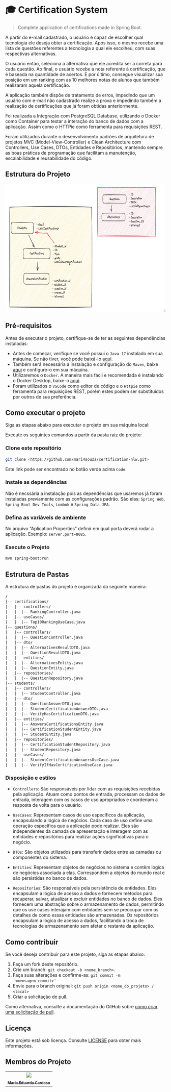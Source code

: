 # 🎓 Certification System

> Complete application of certifications made in Spring Boot.

A partir do e-mail cadastrado, o usuário é capaz de escolher qual tecnologia ele deseja obter a certificação. Após isso, o mesmo recebe uma lista de questões referentes a tecnologia a qual ele escolheu, com suas respectivas alternativas. 

O usuário então, seleciona a alternativa que ele acredita ser a correta para cada questão. Ao final, o usuário recebe a nota referente à certificação, que é baseada na quantidade de acertos. E por último, consegue visualizar sua posição em um ranking com as 10 melhores notas de alunos que também realizaram aquela certificação.

A aplicação também dispõe de tratamento de erros, impedindo que um usuário com e-mail não cadastrado realize a prova e impedindo também a realização de certificações que já foram obtidas anteriormente.

Foi realizada a Integração com PostgreSQL Database, utilizando o Docker como Container para testar a interação do banco de dados com a aplicação. Assim como o HTTPie como ferramenta para requisições REST.

Foram utilizados durante o desenvolvimento padrões de arquitetura de projetos MVC (Model-View-Controller) e Clean Architecture com Controllers, Use Cases, DTOs, Entidades e Repositórios, mantendo sempre as boas práticas de programação que facilitam a manutenção, escalabilidade e reusabilidade do código. 


## Estrutura do Projeto

<img height="400px" src="/img/estrutura_projeto.png">


## Pré-requisitos

Antes de executar o projeto, certifique-se de ter as seguintes dependências instaladas:

- Antes de começar, verifique se você possui o `Java 17` instalado em sua máquina. Se não tiver, você pode baixá-lo [aqui](https://download.oracle.com/java/17/archive/jdk-17.0.6_windows-x64_bin.msi).
- Também será necessária a instalação e configuração do `Maven`, baixe [aqui](https://maven.apache.org/download.cgi) e configure-o em sua máquina.
- Utilizaremos o `Docker`. A maneira mais fácil e recomendada é instalando o Docker Desktop, baixe-o [aqui](https://docs.docker.com/desktop/install/windows-install/).
- Foram utilizados o `VSCode` como editor de código e o `Httpie` como ferramenta para requisições REST, porém estes podem ser substituídos por outros de sua preferência.
  
## Como executar o projeto

Siga as etapas abaixo para executar o projeto em sua máquina local:

Execute os seguintes comandos a partir da pasta raiz do projeto:


### Clone este repositório

```bash
git clone <https://github.com/mari4souza/certification-nlw.git>
```

Este link pode ser encontrado no botão verde acima `Code`.

### Instale as dependências

Não é necssária a instalação pois as dependências que usaremos já foram instaladas previamente com as configurações padrão. São elas: `Spring Web`, `Spring Boot Dev Tools`, `Lombok` e `Spring Data JPA`.

### Defina as variáveis de ambiente

No arquivo “Aplication Properties” definir em qual porta deverá rodar a aplicação. Exemplo: `server.port=8085`.


### Execute o Projeto

```bash
mvn spring-boot:run
```

## Estrutura de Pastas

A estrutura de pastas do projeto é organizada da seguinte maneira:

```text
/
|-- certifications/
|   |-- controllers/
|   |  |-- RankingController.java
|   |-- useCases/
|   |  |-- Top10RankingUseCase.java
|-- questions/
|   |-- controllers/
|   |  |-- QuestionController.java
|   |-- dto/
|   |  |-- AlternativesResultDTO.java
|   |  |-- QuestionResultDTO.java
|   |-- entities/
|   |  |-- AlternativesEntity.java
|   |  |-- QuestionEntity.java
|   |-- repositories/
|   |  |-- QuestionRepository.java
|-- students/
|   |-- controllers/
|   |  |-- StudentController.java
|   |-- dto/
|   |  |-- QuestionAnswerDTO.java
|   |  |-- StudentCertificationAnswerDTO.java
|   |  |-- VerifyHasCertificationDTO.java
|   |-- entities/
|   |  |-- AnswersCertificationsEntity.java
|   |  |-- CertificationStudentEntity.java
|   |  |-- StudentEntity.java
|   |-- repositories/
|   |  |-- CertificationStudentRepository.java
|   |  |-- StudentRepository.java
|   |-- useCases/
|   |  |-- StudentCertificationAnswersUseCase.java
|   |  |-- VerifyIfHasCertificationUseCase.java

```


### Disposição e estilos

* `Controllers`: São responsáveis por lidar com as requisições recebidas pela aplicação. Atuam como pontos de entrada, processam os dados de entrada, interagem com os casos de uso apropriados e coordenam a resposta de volta para o usuário.

* `UseCases`: Representam casos de uso específicos da aplicação, encapsulando a lógica de negócios. Cada caso de uso define uma operação específica que a aplicação pode realizar. Eles são independentes da camada de apresentação e interagem com as entidades e repositórios para realizar ações significativas para o negócio.

* `DTOs`: São objetos utilizados para transferir dados entre as camadas ou componentes do sistema.

* `Entities`: Representam objetos de negócios no sistema e contêm lógica de negócios associada a elas. Correspondem a objetos do mundo real e são persistidas no banco de dados.

* `Repositories`: São responsáveis pela persistência de entidades. Eles encapsulam a lógica de acesso a dados e fornecem métodos para recuperar, salvar, atualizar e excluir entidades no banco de dados. Eles fornecem uma abstração sobre o armazenamento de dados, permitindo que os use cases interajam com entidades sem se preocupar com os detalhes de como essas entidades são armazenadas. Os repositórios encapsulam a lógica de acesso a dados, facilitando a troca de tecnologias de armazenamento sem afetar o restante da aplicação.
  

## Como contribuir

Se você deseja contribuir para este projeto, siga as etapas abaixo:

1. Faça um fork deste repositório.
2. Crie um branch: `git checkout -b <nome_branch>`.
3. Faça suas alterações e confirme-as: `git commit -m '<mensagem_commit>'`
4. Envie para o branch original: `git push origin <nome_do_projeto> / <local>`
5. Criar a solicitação de pull.

Como alternativa, consulte a documentação do GitHub sobre [como criar uma solicitação de pull](https://help.github.com/en/github/collaborating-with-issues-and-pull-requests/creating-a-pull-request).
    

## Licença

Este projeto está sob licença. Consulte [LICENSE](LICENSE.md) para obter mais informações.

## Membros do Projeto 

<table>
  <tr>
    <td align="center">
      <a href="https://github.com/mari4souza">
        <img src="https://github.com/mari4souza.png" width="100px">
        <br>
        <sub>
          <b>Maria Eduarda Cardoso</b>
        </sub>
      </a>
    </td>
